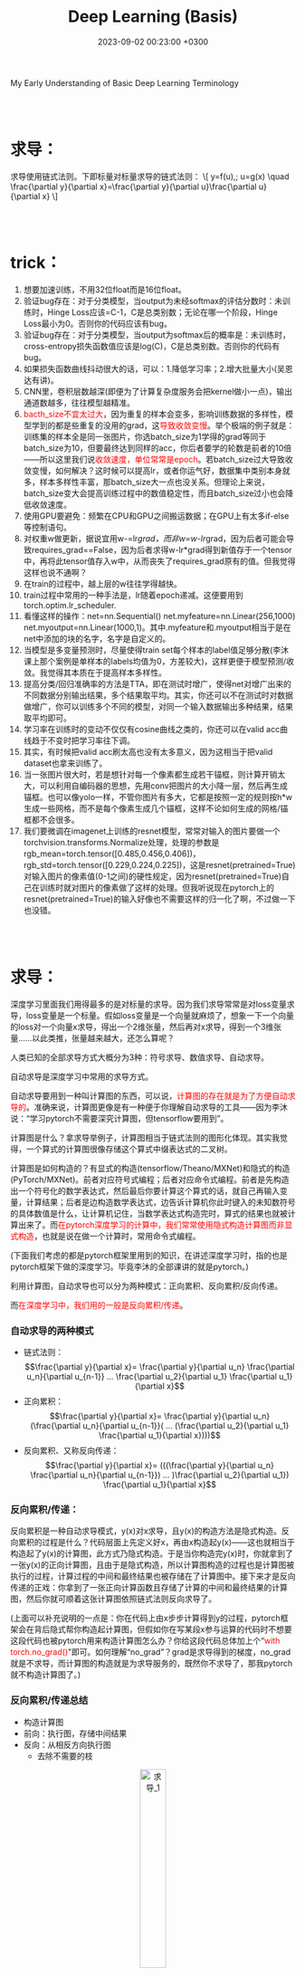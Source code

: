﻿---
layout: post
title: Deep Learning (Basis)
date: 2023-09-02 00:23:00 +0300
description: This is the content of the course "Dive Into Deep Learning" at Bilibili, which is taught by Mr. Mu Li. # Add post description (optional)
img: 2023-09-02-Deep-Learning-Basis/network.png # Add image post (optional)
fig-caption: # Add figcaption (optional)
tags: [DL, Softmax, MLP, Regularization, Numerical Stability, BN]
comments: true
---

My Early Understanding of Basic Deep Learning Terminology

<!-- more -->
<br><br>

# 求导：
求导使用链式法则。下即标量对标量求导的链式法则：
\\[
y=f(u),\; u=g(x) \quad \frac{\partial y}{\partial x}=\frac{\partial y}{\partial u}\frac{\partial u}{\partial x}
\\]

<br><br>

# trick：
1. 想要加速训练，不用32位float而是16位float。
2. 验证bug存在：对于分类模型，当output为未经softmax的评估分数时：未训练时，Hinge Loss应该=C-1，C是总类别数；无论在哪一个阶段，Hinge Loss最小为0。否则你的代码应该有bug。
3. 验证bug存在：对于分类模型，当output为softmax后的概率是：未训练时，cross-entropy损失函数值应该是log(C)，C是总类别数。否则你的代码有bug。
4. 如果损失函数曲线抖动很大的话，可以：1.降低学习率；2.增大批量大小(吴恩达有讲)。
5. CNN里，卷积层数越深(即便为了计算复杂度服务会把kernel做小一点)，输出通道数越多，往往模型越精准。
6. <span style="color:red;">bacth_size不宜太过大</span>，因为重复的样本会变多，影响训练数据的多样性，模型学到的都是些重复的没用的grad，这<span style="color:red;">导致收敛变慢</span>。举个极端的例子就是：训练集的样本全是同一张图片，你选batch_size为1学得的grad等同于batch_size为10，但要最终达到同样的acc，你后者要学的轮数是前者的10倍——所以这里我们说<span style="color:red;">收敛速度，单位常常是epoch</span>。若batch_size过大导致收敛变慢，如何解决？这时候可以提高lr，或者你运气好，数据集中类别本身就多，样本多样性丰富，那batch_size大一点也没关系。但理论上来说，batch_size变大会提高训练过程中的数值稳定性，而且batch_size过小也会降低收敛速度。
7. 使用GPU要避免：频繁在CPU和GPU之间搬运数据；在GPU上有太多if-else等控制语句。
8. 对权重w做更新，据说宜用w-=lr*grad，而非w=w-lr*grad，因为后者可能会导致requires_grad==False，因为后者求得w-lr*grad得到新值存于一个tensor中，再将此tensor值存入w中，从而丧失了requires_grad原有的值。但我觉得这样也说不通啊？
9. 在train的过程中，越上层的w往往学得越快。
10. train过程中常用的一种手法是，lr随着epoch递减。这便要用到torch.optim.lr_scheduler.
11. 看懂这样的操作：net=nn.Sequential()  net.myfeature=nn.Linear(256,1000)  net.myoutput=nn.Linear(1000,1)。其中.myfeature和.myoutput相当于是在net中添加的块的名字，名字是自定义的。
12. 当模型是多变量预测时，尽量使得train set每个样本的label值足够分散(李沐课上那个案例是单样本的labels均值为0，方差较大)，这样更便于模型预测/收敛。我觉得其本质在于提高样本多样性。
13. 提高分类/回归准确率的方法是TTA，即在测试时增广，使得net对增广出来的不同数据分别输出结果，多个结果取平均。其实，你还可以不在测试时对数据做增广，你可以训练多个不同的模型，对同一个输入数据输出多种结果，结果取平均即可。
14. 学习率在训练时的变动不仅仅有cosine曲线之类的，你还可以在valid acc曲线趋于不变时把学习率往下调。
15. 其实，有时候把valid acc刷太高也没有太多意义，因为这相当于把valid dataset也拿来训练了。
16. 当一张图片很大时，若是想针对每一个像素都生成若干锚框，则计算开销太大，可以利用自编码器的思想，先用conv把图片的大小降一层，然后再生成锚框。也可以像yolo一样，不管你图片有多大，它都是按照一定的规则按h*w生成一些网格，而不是每个像素生成几个锚框，这样不论如何生成的网格/锚框都不会很多。
17. 我们要微调在imagenet上训练的resnet模型，常常对输入的图片要做一个torchvision.transforms.Normalize处理，处理的参数是rgb_mean=torch.tensor([0.485,0.456,0.406])，rgb_std=torch.tensor([0.229,0.224,0.225])，这是resnet(pretrained=True)对输入图片的像素值(0-1之间)的硬性规定，因为resnet(pretrained=True)自己在训练时就对图片的像素做了这样的处理。但我听说现在pytorch上的resnet(pretrained=True)的输入好像也不需要这样的归一化了啊，不过做一下也没错。

<br><br>

# 求导：
深度学习里面我们用得最多的是对标量的求导。因为我们求导常常是对loss变量求导，loss变量是一个标量。假如loss变量是一个向量就麻烦了，想象一下一个向量的loss对一个向量x求导，得出一个2维张量，然后再对x求导，得到一个3维张量……以此类推，张量越来越大，还怎么算呢？

人类已知的全部求导方式大概分为3种：符号求导、数值求导、自动求导。

自动求导是深度学习中常用的求导方式。

自动求导要用到一种叫计算图的东西，可以说，<span style="color:red;">计算图的存在就是为了方便自动求导的</span>。准确来说，计算图更像是有一种便于你理解自动求导的工具——因为李沐说：“学习pytorch不需要深究计算图，但tensorflow要用到”。

计算图是什么？拿求导举例子，计算图相当于链式法则的图形化体现。其实我觉得，一个算式的计算图很像存储这个算式中缀表达式的二叉树。

计算图是如何构造的？有显式的构造(tensorflow/Theano/MXNet)和隐式的构造(PyTorch/MXNet)。前者对应符号式编程；后者对应命令式编程。前者是先构造出一个符号化的数学表达式，然后最后你要计算这个算式的话，就自己再输入变量，计算结果；后者是边构造数学表达式，边告诉计算机你此时键入的未知数符号的具体数值是什么，让计算机记住，当数学表达式构造完时，算式的结果也就被计算出来了。而<span style="color:red;">在pytorch深度学习的计算中，我们常常使用隐式构造计算图而非显式构造</span>，也就是说在做一个计算时，常用命令式编程。

(下面我们考虑的都是pytorch框架里用到的知识，在讲述深度学习时，指的也是pytorch框架下做的深度学习。毕竟李沐的全部课讲的就是pytorch。)

利用计算图，自动求导也可以分为两种模式：正向累积、反向累积/反向传递。

而<span style="color:red;">在深度学习中，我们用的一般是反向累积/传递</span>。

### 自动求导的两种模式
- 链式法则：$$\frac{\partial y}{\partial x}= \frac{\partial y}{\partial u_n} \frac{\partial u_n}{\partial u_{n-1}} ... \frac{\partial u_2}{\partial u_1} \frac{\partial u_1}{\partial x}$$
- 正向累积：$$\frac{\partial y}{\partial x}= \frac{\partial y}{\partial u_n} (\frac{\partial u_n}{\partial u_{n-1}}( ... (\frac{\partial u_2}{\partial u_1} \frac{\partial u_1}{\partial x})))$$
- 反向累积、又称反向传递：$$\frac{\partial y}{\partial x}= (((\frac{\partial y}{\partial u_n} \frac{\partial u_n}{\partial u_{n-1}}) ... )\frac{\partial u_2}{\partial u_1}) \frac{\partial u_1}{\partial x}$$
  
### 反向累积/传递：
反向累积是一种自动求导模式，y(x)对x求导，且y(x)的构造方法是隐式构造。反向累积的过程是什么？代码层面上先定义好x，再由x构造起y(x)——这也就相当于构造起了y(x)的计算图，此方式乃隐式构造。于是当你构造完y(x)时，你就拿到了一张y(x)的正向计算图，且由于是隐式构造，所以计算图构造的过程也是计算图被执行的过程，计算过程的中间和最终结果也被存储在了计算图中。接下来才是反向传递的正戏：你拿到了一张正向计算函数且存储了计算的中间和最终结果的计算图，然后你就可顺着这张计算图依照链式法则反向求导了。

(上面可以补充说明的一点是：你在代码上由x步步计算得到y的过程，pytorch框架会在背后隐式帮你构造起计算图，但假如你在写某段x参与运算的代码时不想要这段代码也被pytorch用来构造计算图怎么办？你给这段代码总体加上个“<span style="color:red;">with torch.no_grad()</span>”即可。如何理解“no_grad”？grad是求导得到的梯度，no_grad就是不求导，而计算图的构造就是为求导服务的，既然你不求导了，那我pytorch就不构造计算图了。)

### 反向累积/传递总结
- 构造计算图
- 前向：执行图，存储中间结果
- 反向：从相反方向执行图
  - 去除不需要的枝
<p align="center">
  <img src="{{site.baseurl}}/assets/img/2023-09-02-Deep-Learning-Basis/求导_1.png" alt="求导_1" width="30%">
</p>
Pytorch中，反向累积的函数是backward，用法是y(x).backward()。理论上来说，y(x)可以是自定义的任何函数，故而构造出来的y(x)的计算图不一定是一棵树，有可能是一个带环的图，具体视你这个函数的正向计算图而定。

但使用y(x).backward()函数有一个前提，就是在构造y(x)之前，你要事先激活x的gard成员变量，方法是x.requires_grad_(True)，等价于x=torch.arrange(4.0, requires_grad=True)#假设你想要个x=[0., 1., 2., 3.]。注意：x.grad被激活时初始值为NoneType。

激活x的grad成员变量有多个好处：1.李沐说的，grad存储最终y(x).forward()求出来的导数值；2.我猜的，给x激活grad变量让y(x,z)调用forward方法时，知道y是从x计算过来的，forward求导是对x求导而非z。y调用forward时怎么知道自己是由x计算过来的？貌似该信息被存储在y的成员变量grad_fn中。

Grad有个奇怪的特性：当你调用一次y(x).forward()求出对x导数存储在x.grad中时(y一般为标量，x为长度为n的一维张量，则求出来的grad也是长度为n的一维张量)，若是再调用一次forward，则x.grad中的旧值不会被清除，而是会留在那，跟这一次求导出来的是做累积，产生新值。Pytorch这样设计grad的目的在于：便于存储对loss连续求导产生的累积梯度。你要是像重置x.grad也行，调用x.zero_()即可——pytorch中的方法后带有“_”一般都是用于重写调用该方法的对象的内容。

<br><br>

# 优化算法：
优化算法，优化的是一个深度学习模型的参数，得到这些参数的最优值。

我们要训练出一个模型，模型的大概样子我们已经知道，例如是最简单的线性回归模型y=wTx，但这个模型里有很多未知参数，即为w=(w1, w2, w3, ……, wn)，我们训练模型，最终要得到的是w的最优值。

一开始，我们甩给计算机的是一个带有w随机初值的y=wTx，w的随机初值肯定不是我们最终想要的最优值，我们就要用一些方法来训练y=wTx模型，使得w中的某个wi越来越接近我们想要的最优值，这些方法就叫做模型的“优化方法”。

模型的优化方法里有一种最常见的，叫做“<span style="color:red;">梯度下降法GD(Gradient Descent)</span>”，它每次对所有样本的损失函数的加和求导，并迭代优化。它就要用到我们上面讲过的求导，求导是对y=wTx模型拟合实际数据的损失函数loss求导，grad=d(loss)/d(wi)。求导的结果用于不断更新wi的值，怎么用？wi=wi” – grad * n，n在此处被称为学习率，是一个超参数。

GD太贵了，我们对其做改进，每次只从全部样本中取一个固定大小的批量来求导，这叫做“<span style="color:red;">批梯度下降法BGD(Batch Gradient Descent)</span>”。 

但是“bacth” GD算起来好贵，所以我们对它做改进，每次进来一个样本就求一次导，而不是对一批样本求导，你看一次求导变便宜了。这种叫做“<span style="color:red;">随机梯度下降法SGD(Stochastic Gradient Descent)</span>”。

但是BGD求一次导的bacth太大，而SGD求一次导只有一个样本，一轮epoch求导次数过多，所以我们二者取折衷，让BGD的每个批量的大小随着当前的求导情况而变化(怎么变化我也不知道)，得到“<span style="color:red;">小批量随机梯度下降法MSGD(minibatch SGD)</span>”。需要注意的是，若是采用小批量随机梯度下降法，则在优化模型参数的过程中可能需要逐渐减小lr的值，特别是当batch_size=1的极端情况，因为你的最终目的是得到一组模型参数使得所有样本的Loss最小，但你每次更新模型参数使用的仅仅是一个或几个样本，这可能使得你模型参数“下山的路径”并不是总朝着使得所有样本Loss最小的方向，看上去就是你的“下山路径”在震荡，特别是模型参数接近Loss最低点时，震荡最明显，总是无法收敛到最优解，你则需要降低你的lr了，以减小路径震荡，收敛到所有样本Loss最低点。
<br>

我认为，任何<span style="color:red;">优化算法都有两要素</span>：
1. 模型的样子
2. 训练所用超参数

以线性回归模型的训练举例子，线性回归模型实际上也就相当于单层神经网络，这个神经网络的参数包括权值w和阈值b。于是，对于线性回归模型来说，模型的样子可以有两种表示方法，传统的是y=xT*w+b，但我们也可以统一规范地用单层神经网络图来表示。训练所用超参数是学习率lr。

我们在实现一个实现某优化算法(例如SGD)的函数时，首先要明确这个函数的作用是不断根据损失函数对模型参数的梯度值来对模型参数进行更新。于是你要给这个函数传入的是梯度值(在pytorch中，用于w和b变量有数据成员grad，你只需要在优化算法函数外调用y.forward()，再往优化算法函数中传w和b即可)；于是这个函数需要实现知道优化算法两要素：模型的样子+训练用的超参数。

优化算法的实现还需要注意两点：
1. 若是使用的SGD等需要用到梯度的算法，则每次对模型参数做完优化后，要对所有grad作一次清零
2. 时常注意在对模型参数进行优化的过程中，不应当对已有计算图进行更新，不进行更新的方法有：
   - with torch.no_grad():#回车  
   - detach()。 detach函数貌似是tensor变量存储的模型参数w、b的方法，但具体用法我忘了。

<br><br>

# 损失函数：
不论是训练/测试/验证集，数据都是以样本为基本单位的，而每个样本中会有多个指标和一个标签label，所以<span style="color:red;">一个样本的数据就是用一个行向量</span>+一个标量(对于训练集和测试集来说才有这个标量)来表示，这个标量就是标签label，在讨论训练出的模型的语境下，我们也叫它真实值。

在实际应用中，我们关注的主要不是损失函数的形式，也就是说我们工作的重心不在于损失函数如何通过output与target的计算出损失值，而是主要关注“损失函数值”，因为我们在反向传播对模型参数求导是，不是对损失函数本身调用backward，而是对loss(output, target)计算出来的值调用backward，才能计算出模型参数的grad。

损失函数值本身也可以看做一个以模型参数为自变量的函数，它具备三要素：
1. 真实值
2. 样本指标
3. 模型参数。

也可以说：损失函数值由真实值和预测值构成。其中样本指标和模型参数共同运算出预测值，运算的法则即是模型本身。对于损失函数值而言，模型参数相当于自变量，真实值+样本指标相当于系数，故而损失函数值求导是对模型参数求导，不是对预测值求导。

理论上来说，仅仅采纳一个样本，用模型依据其指标的预测值和样本真实值的偏差也可以表示损失函数，但我们却往往不仅采纳一个样本，而是多个样本。理论上你训练模型的过程就是一轮轮不断更新模型参数的过程，每一轮更新采用的方法就是优化算法，例如SGD算法，每一轮更新你都要由损失函数对每个模型参数求导计算一组梯度，梯度的值往往用系数——即真实值+样本指标就能表示出来(eg线性回归模型)。而前面我们说过，求损失函数往往采用多个样本，你甚至可以使用训练集中的全部样本，但那样代价太高了，所以才有了“S”GD。

损失函数若是仅仅采纳一个样本，则预测值和真实值的偏差肯定是一个标量，因为真实值label本身是一个标量，而指标和模型参数运算出来的预测值也是一个标量。但若是损失函数采纳n个样本，则偏差的直接结果肯定是一个长度为n的向量，这时就要对这个向量做一定处理，例如对这个向量取范数值，得到损失函数最终的结果。

“损失函数”本身也可以表示预测值和真实值的“误差”，损失函数不同的形式则称作不同的误差，例如形如$$\frac{1}{2}\times (y-y^{'})^2$$称作MSE<span style="color:red;">均方误差损失函数</span>——但这个公式针对的是采纳单样本的损失函数，对于一般情况下采纳多样本的损失函数，y和y’有下标i，要做加和然后取平均，“取平均”，故而叫“均方”误差损失函数。

对均方误差损失函数还有一个改进：log_rmse，先对pred和label做log，再做rmse。

我们知道，sgd每次对param做更新时要原param-lr*grad，这里的grad是损失函数对param的导数，若是损失函数对批量样本的损失值仅仅是求加和而未取平均，则sgd公式适修改为param-lr*grad/batch_size。
<br>

分类问题中常用到的损失函数：

假如分类模型中输出的结果没有经过softmax变换，则可以直接对评估分数上Hinge Loss。对于Hinge Loss中为什么不正确分类的评估分数要+1，这是为了确保正确分类的评估分数远大于不正确的，事实上，你不一定要选用1，你可以选用其他数字。
<p align="center">
  <img src="{{site.baseurl}}/assets/img/2023-09-02-Deep-Learning-Basis/损失函数_1.png" alt="损失函数_1" width="30%">
</p>
<p align="center">
  <img src="{{site.baseurl}}/assets/img/2023-09-02-Deep-Learning-Basis/损失函数_2.png" alt="损失函数_2" width="40%">
</p>
Syi表示正确分类的评估分数，Si表示错误分类的评估分数。

假如你拿到的是结果softmax变换后得到的结果，可以用Cross-entropy Loss。

<br><br>

# Softmax 模型
Softmax没有隐藏层。

Softmax回归模型虽然叫回归，但它其实是用于处理分类问题。

Softmax模型的input个数和output个数都不为1，softmax模型的结构本质上可以视作是多个线性回归模型的组合，有多少个线性回归模型，就有多少个output。

Softmax模型的输出是一个一维数组，每个元素是对相应分类的评估分数(也叫做<span style="color:red;">置信度，只有分类问题才有置信度输出，回归问题是没有的</span>)，而我们想得到的理想输出是每个分类的概率，如何将评估分数转换为概率？就要用到softmax函数，对每个output做一个变换——所以，实际上多个线性回归模型的简单叠加是不足以称为softmax模型的，还要在这些线性回归模型的output加一个softmax函数做变换，得到每种分类的概率，这才可以被称作softmax模型。

我们对softmax模型做训练，是要将它的输出结果尽量逼近[0,…1,…0]的形式，即是，若output有n个，则target的输出结果是一堆对应分类的概率，这些概率只有某一个为1，其他全为0。Output和target的损失函数我们一般用交叉熵。

这里我们可以看出来了，softmax模型是：线性回归模型的叠加+softmax变换，想要最终结果逼近target，损失函数一般用交叉熵，交叉熵函数的输入是softmax的结果和taget。但有时候，一些库(pytorch)提供的交叉熵损失函数的输入应当是线性回归模型叠加后直接输出的output，即是评估分数，交叉熵损失函数自动帮你对评估函数做softmax变换。

由于softmax变换的特殊性质，output变换后的结果永远无法得到理想的target，只能逼近。假如你想达到target的话，可以使用一个trick，不将target设为[0,…1,…0]，而是设为”Softlabel”，即是类似于[0.01, …0.9, …0.01]，这样output做softmax变化后绝对能直接完全等于softlabel，即为交叉熵损失函数为0。

关于交叉熵损失函数，我还想补充一些很有趣的信息论的知识。交叉熵损失函数其实源于信息论，你看交叉熵损失函数的形式是：
\\[
\textit{H}(p, q)=\sum_{i}-p_i log(q_i)
\\]
而信息论中，一条信息的信息量是-log(p)，p代表目标信息是正确的概率，比如说我说楚杰CV课不及格，那么这基本是不可能，它的概率p很小，信息量就很大。

引出另一个问题就是，log的底该是多少呢？我们取几都没关系，但我们约定俗成取2，因为取2后，算出来的结果可以以bit为单位，这样信息量就在实际应用中有意义了，一条信息的信息量=在通信中能用来表示这条信息的最短二进制位数。你想想是不是这个道理，一个硬币抛正面的概率为1/2，信息量=1，我们要表示这样一个结果，至少得用1bit的数据对吧。

那么，交叉熵损失函数与信息量的联系是什么呢？你看它是不是对于softmax模型输出的概率值的加权平均信息量！其中对于正确分类的权值大一点，错误分类的权值小一点，最终训练的效果就是让整个输出的信息量最小，而由于输出的概率值加和为1，所以为了达到这一点，正确分类的信息量会越来越小(输出概率值变大)，错误分类的信息量会越来越大(输出概率值变小)。

<br><br>

# 感知机：
多层感知机(MLP,multilayer perceptron)。

感知机是用来解决分类问题的，一般分为单层感知机和多层感知机。

单层感知机一般是单输出的，解决二分类问题。且只能解决线性可分问题，局限性较大。于是有了多层感知机，多层感知机可以解决二分类多分类问题，且能解决线性不可分问题，例如做异或运算(二分类，true和false)。

单层单输出感知机本身就是一个线性回归模型，靠激活函数才引入了非线性的部分，其他感知机以此类推。

对于常常出现的多输出的多层感知机，若是将其隐含层全部去掉，其将成为softmax模型。所以，按道理来说，softmax模型是一种特殊的单层多输出的感知机。而是事实上，多层多输出感知机输出的评估分数也要做一次softmax变换后才求交叉熵损失函数。当然，softmax变换nn.CrossEntropyLoss函数就已经帮你集成好了。

<br><br>

# 线性分类器：
这是对感知机的进一步理解：
1. 用于分类的单层感知机即为线性分类器，它不会用到激活函数。线性分类器常用于图片分类，图片要输出，要先flatten成一维张量。
2. 一般情况下，类别有多少个，线性分类器的输出就有多少个。但对于二分类而言，即有特殊情况，你可以有两个输出，但也可以仅有一个输出，也能实现二分类。
3. 从“<span style="color:red;">伪分隔面</span>”角度理解线性分类器：
   对于一般情况下的多输出的线性分类器，其每一个输出都可以用output=w*x+b表示，其中w是权重行向量，b是偏移值。而w*x+b=0(位于该面上的样本output均为0)可以视作n维样本空间(n维取决于线性分类器有多少个输入)的n-1维“伪分隔面”，为什么叫做“伪分隔面”？因为它不是“真分隔面”，它并没有真正实现该n-1维分隔面将其分隔的一边的样本严格划分为一类，另一边划分为别的一种或多种类。每一个output对应一个伪分隔面，每一个伪分隔面让其一边越远的样本更有可能隶属于该分隔面对应的分类，另一边越远的样本更有可能隶属于其他类，只是“有可能”，而非绝对划分，所以最终的分类结果还要看每一个output的评估分数比较相对大小。而其实，上面说的都是多输出多分类的一般情况，还有用单输出实现二分类的特殊情况，在这种情况下，伪分隔面就能完全实现w*x+b=0严格划分n维样本空间为两类，因为一边的样本w*x+b>0，另一边<0——这里值得注意的是，不同的权重w可能在n维空间中作出同一个伪分隔面w*x+b=0，但同一个伪分隔面的一边的样本，对于不同的权重w可能是w*x+b>0，也可能是w*x+b，所以一组权重可以唯一确定一个伪分隔面，一个伪分隔面不可以唯一确定一组权重。
4. 从“<span style="color:red;">模式匹配</span>”角度理解线性分类器：
   W*x+b=OUTPUT，W的每一个行向量对应于一个output，即对应于一个分类。要让某类的图片被成功分到i类，则相较于其他类的行向量，该类的行向量w应当与input最为相近，也就是说，某类对应的w是某类图片的一个“模式匹配”。我们将w行向量reshape(size(原图片))，一定会发现w在reshape后形成的图片与该类别的图像有相似之处。
5. 线性分类器无法实现在n维空间中的非线性分隔(例如异或运算。分类问题是离散问题，所以异或运算是分类问题而非回归问题)。
6. 在线性分类器利用权重行向量w给图片特征打出评估分数之前，我们常常做这一步操作：对图片像素做一定转换，提取出特征向量，输入线性分类器，而非直接用图片原像素作为特征向量。为什么要这么做？有两个角度的理解。角度一：模式匹配。线性分类器的输入若直接是图片像素，则对应类别的权重行向量w是对该类图片的一个模式匹配，但这种情况无法<span style="color:red;">处理多模态</span>，例如“马”类的图片，马头可能朝左，可能朝右，这就是二模态，w做reshape产生的模式匹配图像看上去就像是有两个头的马，这会降低线性分类器的精度。于是我们对图像原像素做一定转换，让多模态的某类图像们通通变成单模态，这样w就只用兼顾这一种模态就可以了。角度二：单层线性分类器无法处理复杂分类。一个特征空间中有两类样本，但要划分开这两类样本需要用到非线性的真分隔面，于是单层线性分类器无法处理它。于是我们不使用原特征空间的特征，而是对样本的特征做转化，成为一组新的特征，在新特征空间中的两类样本能够被线性分类器划分开。这既是将不可分的样本<span style="color:red;">线性可分化</span>。

<br><br>

# 激活函数：
激活函数的本质在于引入非线性性。

对输出层往往不需要添加激活函数。

<br><br>

# 训练/验证/测试数据集：
在训练集上的误差是训练误差，在验证集上的误差是泛化误差。我们关注的是泛化误差。

训练数据集是用来训练模型参数的；验证数据集是用来验证训练的结果，查看训练过程中设置的超参数训练模型的效果，几次训练下来，通过模型在验证数据集上表现效果的对比，来选取合适的超参数——验证数据集是用来选择超参数的；测试数据集一般用得很少，它相当于最后的高考，训练数据集相当于平时做的练习题，验证数据集相当于模拟考试，我们千万不要把测试数据集和验证数据集混用。

一般给你一个数据集，你要将其划分为训练数据集和验证数据集，如何划分出验证数据集？当你的总数据集过小时，划分出验证数据集的比例太高是一种浪费，我们最好将更大部分的数据集划分出来作为训练集，所以我们常常使用一种K则交叉验证的方式，即是将整个数据集划分为k端，每次将第i段数据用来做验证集，将剩下的k-1段数据用来做训练集，将最终一共k段验证集验证得出的loss或accuracy的平均结果作为验证集的验证效果。K则交叉验证让你最大程度地利用了总数据集的更大部分来训练。其实还有一种更极端的情况，就是假设总数据集共有n个数据，你采用n则交叉验证，这样最大长度利用了数据集，但算起来太贵了，因为你要训练+验证n/1=n轮。

当总数据集足够大时，我们也用不着做k则交叉验证。

<br><br>

# 正则项：
模型容量本意是拟合一个函数的能力，也常用以描述一个模型的复杂程度。

在统计学习知识范畴内，有一个VC维的概念，它一般用来描述一个分类模型的容量，一个分类模型的VC维为：对于容量小于等于n的数据集，给该数据集中的样本任意标label，该模型都能完成其分类，则称该模型的VC维为n。

对于一般的神经网络模型，我们衡量模型容量往往不是用VC维，太难了，而是参考的两个指标：权值w(和偏移b)的数量和取值范围。对于简单的数据集而言，我们训练的神经网络不宜过复杂，否则容易出现过拟合。限制模型复杂度的角度也就是w的数量和取值范围，w的数量你根据神经网络的层数和宽度即可限定，而w的取值范围就能牵扯出一个“权重衰退”的知识。

首先我们要明白，为什么权重的数量和取值范围会影响模型的容量，权重的数量好理解，那取值范围又是为什么呢？假如权重的取值范围过大的话，则神经网络可以拟合出一个不平滑且复杂的曲线，反之拟合出来的曲线一般都很平滑。

如何限制w(模型参数)的取值范围？写成数学表达式，有两种写法，一种叫“刚性限制”：
\\[
min\; \textit{l}(w,b)\quad subject\; to\; \left\Vert w \right\Vert^2 \leq \theta
\\]
一种叫“软性限制”：
\\[
min\; \textit{l}(w,b) + \frac{\lambda}{2}\left\Vert w \right\Vert^2
\\]
其中拉姆达是个正数，拉姆达越大，对w的限制越大，当拉姆达==0时，对w没有限制。

软性限制的形式更容易被我们的机器学习训练过程所体现，所以我们一般也采用软性限制的写法来描述模型参数的取值范围限定。体现在机器学习训练过程中，我们相当于将软性限制整个作为一个新的损失函数，其中的lambda/2*||w||^2又被称作“<span style="color:red;">惩罚函数</span>”。当采用SGD来优化模型参数时，更新参数的表达式变成了：
\\[
w_{t+1}=(1-\eta\lambda)w_t - \eta \frac{\partial{\textit{l}(w_t,b_t)}}{\partial{w_t}}
\\]
你可以看到正规的SGD模型参数更新公式里wt的系数为1，这里却乘了个小于1的系数，所以我们叫上述限制模型参数取值范围的方法为“权重衰退”。但在实际的训练机器学习模型的过程中，我们实现权重衰退的方法一般不是改动损失函数成软性限制的形式，因为这会让自动求导变贵，我们一般是给SGD优化器一个weight_decay参数，即是lambda，直接给wt乘系数，便宜一点。

要注意的是：我们管$$\Vert w\Vert$$叫L2范数，其标准写法应该是$$\Vert w\Vert_{2}$$。那这里L2范数作为损失函数的一个项，我们为什么叫它L2“正则项”呢？其实，<span style="color:red;">在损失函数中任何项，只要它起到的作用是防止w取值范围过大，我们都叫它正则项</span>。推而广之，若是一种手法能使得模型参数w取值范围不过大，以起到防止过拟合的作用，我们就称这种手法为一个<span style="color:red;">正则</span>，例如权重衰退就是一种“正则”。其实这里的正则项，不一定要用L2，也可以用L1，只是L1对模型容量的衡量是W矩阵有多稀疏(0元素的多少)，L2则更关注W所有元素的整体分布。这里还有一个trick，如果你只想限制W中某几个参数的大小，也可以针对这几个参数制定惩罚项。

其实，模型训练产生过拟合的根本原因在于训练样本中存在噪音(噪音可能导致模型学习到错误的信息，从而影响模型在未见过的数据上的泛化能力)，这些噪音会导致<span style="color:red;">训练出来的模型参数w过大(绝对是过大，而非过小或别的什么，这个可以数学证明)</span>，即是离最优解w变远，所以需要给损失函数加上一个L2正则项将训练出来的模型参数w往小了拉(权重衰退)。但假如你的训练样本中没有噪音，那你训练出来的模型参数w将不会受到干扰，训练出来的模型参数只会倾向于逼近最优解，这个时候就不需要权重衰退了。也就是说：样本噪音是导致过拟合的根本原因，有噪音的训练集越小+模型容量越大$$\to$$过拟合越严重，权重衰退本质上就是解决样本噪音导致的过拟合问题。
<p align="center">
  <img src="{{site.baseurl}}/assets/img/2023-09-02-Deep-Learning-Basis/正则项_1.png" alt="正则项_1" width="50%">
</p>
限制模型容量以防止过拟合的方法除了权重衰退之外，还有dropout，也叫丢弃法。不同的是，dropout的参数更直观好调，但只能应用于全连接层，但权重衰退应用范围却更加广泛。

有一种防止过拟合的思路叫做Tikhonov正则，基本思路是训练模型时在数据样本中加入随机噪音(其实我不知道这里的加入噪音是在一大堆样本中有几个样本是噪音，还是一个样本中有几个特征是噪音)，使模型具备良好的鲁棒性，也能起到限制模型容量的效果(达成的效果相当于限制模型参数取值范围)。Dropout正则就是一种常用的实现Tikhonov正则的方法。但dropout和Tikhonov原意的不同点是：dropout正则是在神经网络的隐藏层(仅限于全连接层)的输出加入噪音，而非是在输入层的样本中加入噪音。Dropout正则要遵守一个原则是：一层神经网络输出的数据在加入噪音后，这些数据的期望值不会改变，也就是E(x’)=x，其中x’是加入噪音后的输出数据。

Hinton在提出dropout方法时，本意是在训练过程中dropout正则每轮batch能将整个神经网络划分为多个子网络，对这些子网络分别进行训练，最终平均得到的总神经网络模型效果会更好。为什么说是划分为多个子网络？因为dropout方法将<span style="color:red;">隐藏层中的某些神经元的输出设为了0，那么loss对对应wi(某个神经元输出所连接的wi可能有多个)求导得到的结果为0</span>，按照SGD优化算法，对应神经元输出连接的wi就不会被更新，所以相当于该神经元输出所连接到的wi没有被训练，相当于缺失了这个神经元，于是dropout从总神经网络中删除了一部分，留下的就是子神经网络(子神经网络神经元输出的结果被做了简单的乘法加法数值运算，以使得输出值的期望跟未dropout的一样)。但是后来的人研究dropout方法时发现，与其说dropout达到了hinton想要的目的，不如说dropout起到了：通过在模型训练过程中加入噪音，限制模型参数取值范围从而避免过拟合的作用。所以dropout应该是一种正则，一种Tikhonov正则。

用pytorch实现dropout可以在神经网络中加入nn.Dropout层。我记得是：dropout层只在训练时起作用。所以，在训练net时，你要用net.train()语句，在推理时，你只需要用net.eval()就能注销掉dropout层了。
<br>

有一个很能反映Tikhonov正则思想的正则项，叫做“数据增广”，其中对图像数据进行增广的方法在torchvision.transforms里有提供。图片数据增广里有一个很奇怪的增广叫mix-up增广(好像也叫跨图片增广)，它不仅要将两张图片的像素进行叠加，还要将相应label进行叠加——而除了将像素进行叠加，还可以把两张图片拼成一张图片，同时label也加权求和。

<br><br>

# 数值稳定性：
数值稳定性在神经网络训练过程中表现为模型训练时不会因为输入数据的微小扰动而性能大幅震荡，甚至无法收敛。

事实上，数值不稳定的原因中，梯度清零的情况多于梯度爆炸。

不一定参数多，或者层数深的模型数值就越不稳定，因为若是一个模型层数较深，但它每一层运算的output值都不大不小，然后运算的时候一层一层累积起来也是靠的加法而非乘法(虽然我也不知道靠加法如何累积其层来)，那么它也是不一定会出现严重的梯度爆炸或消失的。

一个模型要保持“数值稳定性”，体现在两个方面(主要是前者)：
1. 训练过程中不要出现梯度消失(导致w更新速度过慢)或梯度爆炸(导致产生inf或nan)，也就是说梯度维持在一定范围
2. 模型每一层的输出值不要过大或过小，维持在一定范围(事实上<span style="color:red;">我认为这一点也是为了满足第1点，每一层output范围合适，求导结果也能缓解梯度爆炸/消失。想想对(WX)^2求导</span>)(后来我才学习到，原来要是每一层的输出值太大了，也可能会导致16/32bit浮点数溢出，模型完蛋)。

其中最重要的是第1点。

说具体点：正向角度看，我们希望每一层的输出h期望都为0，方差都相等；反向角度看，我们希望Loss对每一层的输出h(为什么不是权重w？因为数学推导出来是这样。其实都一样。)的导数期望都为0，方差都相等。

而上述两个方面的要求我们都无法完全满足任意其一，我们所做的一切都只是缓解，或者说，尽量防止数值不稳定。我们如何缓解数值不稳定？可以从模型参数初始化和超参数设置(激活函数)两个角度入手。

经过数学推导(具体过程不提及)，尽量满足数值稳定性，我们需要：
1. 模型参数w(视作随机变量)<span style="color:red;">初始化时</span>，每个参数的期望应当为0
2. 模型参数w<span style="color:red;">初始化时</span>，每个参数的方差应当满足上一层的宽度*这一层的方差=1，以及这一层的宽度*这一层的方差=1
3. 激活函数在x=0附近应当尽量接近于y=x。

上述3个条件中的第一个很好满足。

第二个条件的两个子条件难以同时满足，怎么办？我们采用“Xavier初始”，即是我们折中一下，将两个子条件合并为“这一层的方差=2/(上一层宽度+这一层宽度)”。

第3个条件要满足，根据泰勒展开，我们选用tanh或relu激活函数皆可，sigmoid不太合适，除非你对它做一点变换：f=4*sigmoid-2。

有一个疑问在这里：反向来看，为了维持grad不消失/爆炸，我们让dLoss/dh维持在一个小范围内，这是不得已而为之，可以理解。但为什么要求正向来看(每一层)输出h也维持在一个小范围内？不怕损失模型的表达能力吗？其实不怕，因为模型的最终输出值在什么范围都无所谓，关键是要看你如何描述这个输出值，比如输出的像素值在0~1，你可以描述为0~255的像素值。

问题：为什么要把w初始化时期望设为0？不能是其他值吗？我也不知道，数学推导时，有个假设前提，假设的就是w初始化时期望为0。而且我怀疑，w初始化期望为0，方差符合Xavier初始，激活函数也满足要求，能保证数值稳定性——但在后面对w更新的过程中，w的期望和方差还能不能维持初始化的状态？假如不能，岂不是不能保证输出稳定性了？我想这也行就是为什么说我们所做的只是尽量保持数值稳定性，缓解数值不稳定吧。

<span style="color:red;">防止梯度爆炸还可以在一个地方做优化，即是使得输入数据不至于太大(取log，减mean()等)，然后学习率不能太大</span>，虽然我觉得这种优化是治标不治本。
<br>

处理在模型参数初始化和超参数设置等角度缓解数值不稳定外，还可以用梯度剪裁、批量归一化等手段缓解数值不稳定。
<br>

在深度学习中，遇到的最多的数值不稳定的问题是梯度消失，而解决梯度消失的根本性方法是residual connection，其源于ResNet。其防止梯度消失的方法可概括为深层梯度的计算“乘法变加法”。

<br><br>

# 梯度剪裁：
梯度剪裁很简单，梯度剪裁专攻梯度爆炸。

梯度剪裁就是将模型训练时反向传播求导得出的每个模型参数的梯度拉成一条向量，然后你求这个向量的L2范数，看它是否大于theta，小于就不管，大于就让它的L2范数压成theta，theta值是你认为设定的。

<br><br>

# 批量归一化：
Batch Normalization，normalization一般翻译成归一化，有别于regularization的正则化。

BN一开始提出来是为了：
1. 解决梯度清零，提高收敛速度
2. 但它也附带了正则化的功用。

BN常置于conv或linear后面，激活函数或pooling前面。

前面我们讲过从模型参数初始化和超参数设置角度保持数值稳定性的3大条件，但它们是从模型参数初始化入手缓解梯度爆炸和梯度清零的。这里的BN是专攻梯度清零的，且它的解决方案不是针对模型参数，而是针对每一层的输出数据X，它相当于给神经网络新加了一种层，让X符合一种归一化/标准化分布，从而使得模型深层的grad和浅层大小相当，缓解梯度清零——具体怎么样的分布为什么能缓解梯度清零？这是数学上的问题，我们先不讨论，会用就行。需要注意的是，这里的BN层也有需要学习的参数，所以BN层不仅仅在训练时发挥作用。

BN是如何通过缓解梯度清零来实现提高收敛速度的？梯度清零带来一个问题：靠近输出层的grad比较大，靠近输入层的grad太小，于是lr*grad导致浅层w收敛快，深层grad收敛慢(有一个很有意思的点，浅层的w很快就学习完了，但等到深层的w慢悠悠稍微改变了一点点，浅层w又得全部重新学习了)，而决定一个舰队航行速度是最最慢的那艘船，于是模型收敛速度慢了。同时，你也不能通过提高lr来提高收敛速度，因为lr大了，浅层受不了，lr小了，深层受不了。于是你用了BN，BN让浅层和深层的grad大小基本均衡，深层grad*lr变大了；同时你可以放心地提高学习率，不用担心grad过大导致浅层受不了了——于是收敛速度变快了。

BN是如何附带了正则化的功能？还记得Tikhonov正则化吗？BN相当于给模型的每层输出X加入噪音，从而像dropout一样实现了Tikhonov正则化。但要注意的是，BN和dropout不能混用，否则模型效果很不好，这是前人通过实验得出的。

对BN公式的理解，看不看都行：BN按道理来说，只用将每层输出的X减均值除方差实现归一化即可，为什么还要给已经实现归一化的结果做一次线性变换呢？(线性变换的两个系数即是BN层需要学习的参数)这是因为单单X减均值除方差的话，X的期望就是0了，而对于很多激活函数而言，其在0点近似于y=x，这样激活函数的作用基本没有了，它没有引入非线性性，为了防止这种现象，对已经归一化的X在做一次线性变换，使其期望不为0，照顾激活函数。
实际使用时，torch.nn里有现成的BN层，BatchNorm1d用于全连接层的一维输出，BatchNorm2d用于卷积层的2维输出。

在学习BN的过程中，发现了一个很有意思也很重要的点：神经网络中，不论是全连接层还是卷积层，输入输出的张量至少是2维，而且，<span style="color:red;">第一维必定是批量维(代表样本个数)，第二维必定为特征维</span>。对于卷积层(4d)来说，第二维还是通道维，卷积层的输入一个样本，有多少个通道表示该样本有多少个特征。顺着来，还有一个很有意思的点：kernel=1x1的卷积层相当于一个全连接层，对于这个全连接层而言，若一次输入一个样本，该样本有n个channel，每个channel有m个像素，且输出有p个channel，则相当于给全连接层的的输入有m个样本，每个样本n个特征——本来对于卷积层而言，应该是1个样本，n个特征的。
